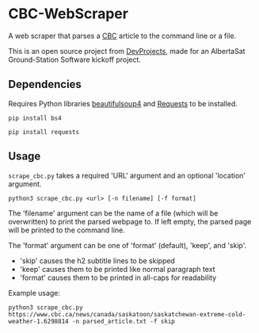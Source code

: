 # CBC-WebScraper
A web scraper that parses a [CBC](https://www.cbc.ca/) article to the command line or a file.

This is an open source project from [DevProjects](http://www.codementor.io/projects), made for an AlbertaSat Ground-Station Software kickoff project.

## Dependencies
Requires Python libraries [beautifulsoup4](https://pypi.org/project/beautifulsoup4/) and [Requests](https://docs.python-requests.org/en/master/) to be installed.

`pip install bs4`

`pip install requests`

## Usage
`scrape_cbc.py` takes a required 'URL' argument and an optional 'location' argument.

`python3 scrape_cbc.py <url> [-n filename] [-f format]`

The 'filename' argument can be the name of a file (which will be overwritten) to print the parsed webpage to. If left empty, the parsed page will be printed to the command line.

The 'format' argument can be one of 'format' (default), 'keep', and 'skip'.
* 'skip' causes the h2 subtitle lines to be skipped
* 'keep' causes them to be printed like normal paragraph text
* 'format' causes them to be printed in all-caps for readability

Example usage:

`python3 scrape_cbc.py https://www.cbc.ca/news/canada/saskatoon/saskatchewan-extreme-cold-weather-1.6298814 -n parsed_article.txt -f skip`
